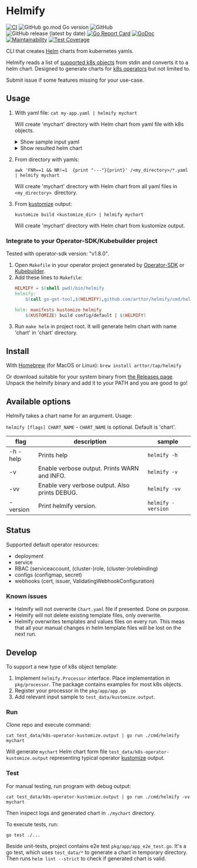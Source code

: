 # Helmify
[![CI](https://github.com/arttor/helmify/actions/workflows/ci.yml/badge.svg)](https://github.com/arttor/helmify/actions/workflows/ci.yml)
![GitHub go.mod Go version](https://img.shields.io/github/go-mod/go-version/arttor/helmify)
![GitHub](https://img.shields.io/github/license/arttor/helmify)
![GitHub release (latest by date)](https://img.shields.io/github/v/release/arttor/helmify)
[![Go Report Card](https://goreportcard.com/badge/github.com/arttor/helmify)](https://goreportcard.com/report/github.com/arttor/helmify)
[![GoDoc](https://godoc.org/github.com/arttor/helmify?status.svg)](https://pkg.go.dev/github.com/arttor/helmify?tab=doc)
[![Maintainability](https://api.codeclimate.com/v1/badges/2ee755bb948d363207bb/maintainability)](https://codeclimate.com/github/arttor/helmify/maintainability)
[![Test Coverage](https://api.codeclimate.com/v1/badges/2ee755bb948d363207bb/test_coverage)](https://codeclimate.com/github/arttor/helmify/test_coverage)

CLI that creates [Helm](https://github.com/helm/helm) charts from kubernetes yamls.

Helmify reads a list of [supported k8s objects](#status) from stdin and converts it to a helm chart. 
Designed to generate charts for [k8s operators](#integrate-to-your-operator-sdkkubebuilder-project) but not limited to.

Submit issue if some features missing for your use-case.

## Usage

1) With yaml file: `cat my-app.yaml | helmify mychart`
    
    Will create 'mychart' directory with Helm chart from yaml file with k8s objects.
    <details>
    <summary>Show sample input yaml</summary>
  
    ```yaml
    apiVersion: apps/v1
    kind: Deployment
    metadata:
      name: someapp
      namespace: my-ns
    spec:
      replicas: 3
      selector:
        matchLabels:
          app: myapp
      template:
        metadata:
          labels:
            app: myapp
        spec:
          containers:
            - name: app
              command:
                - /myapp
              volumeMounts:
                - mountPath: /my_config.yaml
                  name: manager-config
                  subPath: my_config.yaml
                - name: secret-volume
                  mountPath: /my.ca
              env:
                - name: VAR
                  valueFrom:
                    secretKeyRef:
                      name: secret-vars
                      key: VAR
              image: myimage:latest
              resources:
                limits:
                  cpu: 100m
                  memory: 30Mi
                requests:
                  cpu: 100m
                  memory: 20Mi
            - name: proxy-sidecar
              image: proxy-image:v0.8.0
              ports:
                - containerPort: 8443
                  name: https
          volumes:
            - configMap:
                name: my-config
              name: manager-config
            - name: secret-volume
              secret:
                secretName: my-secret-ca
    ---
    apiVersion: v1
    kind: Service
    metadata:
      labels:
        app: myapp
      name: my-service
      namespace: my-ns
    spec:
      ports:
        - name: https
          port: 8443
          targetPort: https
      selector:
        app: myapp
    ---
    apiVersion: v1
    kind: Secret
    metadata:
      name: my-secret-ca
      namespace: my-ns
    type: opaque
    data:
      ca.crt: |
        c3VwZXJsb25ndGVzdGNydC1zdXBlcmxvbmd0ZXN0Y3J0LXN1cGVybG9uZ3Rlc3RjcnQtc3
        VwZXJsb25ndGVzdGNydC1zdXBlcmxvbmd0ZXN0Y3J0LXN1cGVybG9uZ3Rlc3RjcnQtc3Vw
        ZXJsb25ndGVzdGNydC0Kc3VwZXJsb25ndGVzdGNydC1zdXBlcmxvbmd0ZXN0Y3J0LXN1cG
        VybG9uZ3Rlc3RjcnQtc3VwZXJsb25ndGVzdGNydC1zdXBlcmxvbmd0ZXN0Y3J0LXN1cGVy
        bG9uZ3Rlc3RjcnQKc3VwZXJsb25ndGVzdGNydC1zdXBlcmxvbmd0ZXN0Y3J0LXN1cGVybG
        9uZ3Rlc3RjcnQtc3VwZXJsb25ndGVzdGNydC1zdXBlcmxvbmd0ZXN0Y3J0LXN1cGVybG9u
        Z3Rlc3RjcnQ=
    ---
    apiVersion: v1
    kind: Secret
    metadata:
      name: secret-vars
      namespace: my-ns
    type: opaque
    data:
      VAR: bXlfc2VjcmV0X3Zhcl8x
    ---
    apiVersion: v1
    kind: ConfigMap
    metadata:
      name: my-config
      namespace: my-ns
    data:
      dummyconfigmapkey: dummyconfigmapvalue
      my_config.yaml: |
        health:
          healthProbeBindAddress: :8081
        metrics:
          bindAddress: 127.0.0.1:8080
      my_config.properties: |
        health.healthProbeBindAddress=8081
        metrics.bindAddress=127.0.0.1:8080
    ```

    </details>
    <details>
    <summary>Show resulted helm chart</summary>
    mychart Helm chart directory with following structure: 
  
    ```
    mychart
    ├── Chart.yaml
    ├── templates
    │   ├── _helpers.tpl
    │   ├── deployment.yaml
    │   ├── my-config.yaml
    │   ├── my-secret-ca.yaml
    │   ├── my-service.yaml
    │   └── secret-vars.yaml
    └── values.yaml
    ```
  
    and contents:
    ```yaml
    # Values.yaml
    image:
      app:
        repository: myimage
        tag: latest
      proxySidecar:
        repository: proxy-image
        tag: v0.8.0
    myConfig:
      dummyconfigmapkey: dummyconfigmapvalue
      myConfigProperties:
        health:
          healthProbeBindAddress: "8081"
        metrics:
          bindAddress: 127.0.0.1:8080
      myConfigYaml:
        health:
          healthProbeBindAddress: :8081
        metrics:
          bindAddress: 127.0.0.1:8080
    mySecretCa:
      caCrt: ""
    myService:
      ports:
        - name: https
          port: 8443
          targetPort: https
      type: ClusterIP
    secretVars:
      var: ""
    someapp:
      app:
        resources:
          limits:
            cpu: 100m
            memory: 30Mi
          requests:
            cpu: 100m
            memory: 20Mi
      replicas: 3
    ---
    # templates/deployment.yaml
    apiVersion: apps/v1
    kind: Deployment
    metadata:
      name: {{ include "mychart.fullname" . }}-someapp
      labels:
            {{- include "mychart.labels" . | nindent 4 }}
    spec:
      replicas: {{ .Values.someapp.replicas }}
      selector:
        matchLabels:
          app: myapp
              {{- include "mychart.selectorLabels" . | nindent 6 }}
      template:
        metadata:
          labels:
            app: myapp
                {{- include "mychart.selectorLabels" . | nindent 8 }}
        spec:
          containers:
            - command:
                - /myapp
              env:
                - name: VAR
                  valueFrom:
                    secretKeyRef:
                      key: VAR
                      name: {{ include "mychart.fullname" . }}-secret-vars
              image: {{ .Values.image.app.repository }}:{{ .Values.image.app.tag | default .Chart.AppVersion
                       }}
              name: app
              resources: {{- toYaml .Values.someapp.app.resources | nindent 10 }}
              volumeMounts:
                - mountPath: /my_config.yaml
                  name: manager-config
                  subPath: my_config.yaml
                - mountPath: /my.ca
                  name: secret-volume
            - image: {{ .Values.image.proxySidecar.repository }}:{{ .Values.image.proxySidecar.tag
                       | default .Chart.AppVersion }}
              name: proxy-sidecar
              ports:
                - containerPort: 8443
                  name: https
              resources: {}
          volumes:
            - configMap:
                name: {{ include "mychart.fullname" . }}-my-config
              name: manager-config
            - name: secret-volume
              secret:
                secretName: {{ include "mychart.fullname" . }}-my-secret-ca
    ---              
    # templates/my-config.yaml
    apiVersion: v1
    kind: ConfigMap
    metadata:
      name: {{ include "mychart.fullname" . }}-my-config
      labels:
            {{- include "mychart.labels" . | nindent 4 }}
    data:
      dummyconfigmapkey: {{ .Values.myConfig.dummyconfigmapkey | quote }}
      my_config.properties: |
        health.healthProbeBindAddress={{ .Values.myConfig.myConfigProperties.health.healthProbeBindAddress | quote }}
        metrics.bindAddress={{ .Values.myConfig.myConfigProperties.metrics.bindAddress | quote }}
      my_config.yaml: |
        health:
          healthProbeBindAddress: {{ .Values.myConfig.myConfigYaml.health.healthProbeBindAddress
            | quote }}
        metrics:
          bindAddress: {{ .Values.myConfig.myConfigYaml.metrics.bindAddress | quote }}
    ---
    # templates/my-secret-ca.yaml
    apiVersion: v1
    kind: Secret
    metadata:
      name: {{ include "mychart.fullname" . }}-my-secret-ca
      labels:
            {{- include "mychart.labels" . | nindent 4 }}
    data:
      ca.crt: '{{ required "secret mySecretCa.caCrt is required" .Values.mySecretCa.caCrt
        | b64enc }}'
    ---
    # templates/my-service.yaml
    apiVersion: v1
    kind: Service
    metadata:
      name: {{ include "mychart.fullname" . }}-my-service
      labels:
        app: myapp
            {{- include "mychart.labels" . | nindent 4 }}
    spec:
      type: {{ .Values.myService.type }}
      selector:
        app: myapp
            {{- include "mychart.selectorLabels" . | nindent 4 }}
      ports:
            {{- .Values.myService.ports | toYaml | nindent 2 -}}
    ---
    # templates/secret-vars.yaml
    apiVersion: v1
    kind: Secret
    metadata:
      name: {{ include "mychart.fullname" . }}-secret-vars
      labels:
            {{- include "mychart.labels" . | nindent 4 }}
    data:
      VAR: '{{ required "secret secretVars.var is required" .Values.secretVars.var | b64enc
        }}'
    ```
    </details>


2) From directory with yamls:
    ```shell
    awk 'FNR==1 && NR!=1  {print "---"}{print}' /<my_directory>/*.yaml | helmify mychart
    ```
    Will create 'mychart' directory with Helm chart from all yaml files in `<my_directory> `directory.


3) From [kustomize](https://kustomize.io/) output:
    ```shell
    kustomize build <kustomize_dir> | helmify mychart
    ```
    Will create 'mychart' directory with Helm chart from kustomize output.

### Integrate to your Operator-SDK/Kubebuilder project
Tested with operator-sdk version: "v1.8.0".

1. Open `Makefile` in your operator project generated by 
   [Operator-SDK](https://github.com/operator-framework/operator-sdk) or [Kubebuilder](https://github.com/kubernetes-sigs/kubebuilder).
2. Add these lines to `Makefile`:
    ```makefile
    HELMIFY = $(shell pwd)/bin/helmify
    helmify:
        $(call go-get-tool,$(HELMIFY),github.com/arttor/helmify/cmd/helmify@v0.3.0)
    
    helm: manifests kustomize helmify
        $(KUSTOMIZE) build config/default | $(HELMIFY)
    ```
3. Run `make helm` in project root. It will generate helm chart with name 'chart' in 'chart' directory.

## Install

With [Homebrew](https://brew.sh/) (for MacOS or Linux): `brew install arttor/tap/helmify`

Or download suitable for your system binary from [the Releases page](https://github.com/arttor/helmify/releases/latest).
Unpack the helmify binary and add it to your PATH and you are good to go!

## Available options
Helmify takes a chart name for an argument.
Usage:

```helmify [flags] CHART_NAME```  -  `CHART_NAME` is optional. Default is 'chart'.

| flag | description | sample |
| --- | --- | --- |
| -h -help | Prints help | `helmify -h`|
| -v | Enable verbose output. Prints WARN and INFO. | `helmify -v`|
| -vv | Enable very verbose output. Also prints DEBUG. | `helmify -vv`|
| -version | Print helmify version. | `helmify -version`|

## Status
Supported default operator resources:
- deployment
- service
- RBAC (serviceaccount, (cluster-)role, (cluster-)rolebinding)
- configs (configmap, secret)
- webhooks (cert, issuer, ValidatingWebhookConfiguration)

### Known issues
- Helmify will not overwrite `Chart.yaml` file if presented. Done on purpose.
- Helmify will not delete existing template files, only overwrite.
- Helmify overwrites templates and values files on every run. 
  This meas that all your manual changes in helm template files will be lost on the next run.
  
## Develop
To support a new type of k8s object template:
1. Implement `helmify.Processor` interface. Place implementation in `pkg/processor`. The package contains 
examples for most k8s objects.
2. Register your processor in the `pkg/app/app.go`
3. Add relevant input sample to `test_data/kustomize.output`.


### Run
Clone repo and execute command:

```shell
cat test_data/k8s-operator-kustomize.output | go run ./cmd/helmify mychart
```

Will generate `mychart` Helm chart form file `test_data/k8s-operator-kustomize.output` representing typical operator
[kustomize](https://github.com/kubernetes-sigs/kustomize) output.

### Test
For manual testing, run program with debug output:
```shell
cat test_data/k8s-operator-kustomize.output | go run ./cmd/helmify -vv mychart
```
Then inspect logs and generated chart in `./mychart` directory.

To execute tests, run:
```shell
go test ./...
```
Beside unit-tests, project contains e2e test `pkg/app/app_e2e_test.go`.
It's a go test, which uses `test_data/*` to generate a chart in temporary directory. 
Then runs `helm lint --strict` to check if generated chart is valid.
